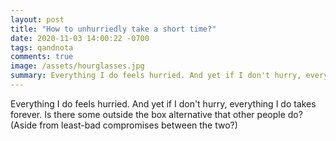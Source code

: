 ```yaml
---
layout: post
title: "How to unhurriedly take a short time?"
date: 2020-11-03 14:00:22 -0700
tags: qandnota
comments: true
image: /assets/hourglasses.jpg
summary: Everything I do feels hurried. And yet if I don't hurry, everything I do takes forever. Is there some outside the box alternative?
---
```

Everything I do feels hurried. And yet if I don't hurry, everything I do takes forever. Is there some outside the box alternative that other people do? (Aside from least-bad compromises between the two?)
